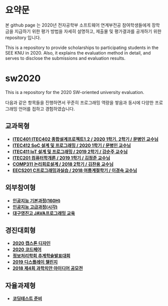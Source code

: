 # 요약문

본 github page 는 2020년 전자공학부 소프트웨어 연계부전공 참여학생들에게 장학금을 지급하기 위한 
평가 방법을 자세히 설명하고, 제출물 및 평가결과를 공개하기 위한 repository 입니다.

This is a repository to provide scholarships to participating students in the SEE KNU in 2020.
Also, it explains the evaluation method in detail, and serves to disclose the submissions and evaluation results.


# sw2020
This is a repository for the 2020 SW-oriented university evaluation.

다음과 같은 항목들을 진행하면서 꾸준히 프로그래밍 역량을 쌓음과 동시에 
다양한 프로그래밍 언어를 접하고 경험하였습니다. 

## 교과목형
 - **[ITEC401 ITEC402 종합설계프로젝트1,2 / 2020 1학기, 2학기 / 문병인 교수님](https://github.com/Byung-moon/airmate)**
 - **[ITEC412 SoC 설계 및 프로그래밍 / 2020 1학기 / 문병인 교수님](https://github.com/Byung-moon/SOC-Programming)**
 - **[ITEC411 IoT 설계 및 프로그래밍 / 2019 2학기 / 강순주 교수님 ](https://github.com/Byung-moon/IOT-TermProject)**
 - **[ITEC201 컴퓨터학개론 / 2019 1학기 / 김정준 교수님](https://github.com/Byung-moon/assembly)**
 - **[COMP311 논리회로설계 / 2018 2학기 / 김찬용 교수님]()**
 - **[EECS201 C프로그래밍과실습 / 2018 여름계절학기 / 이경숙 교수님]()**


## 외부참여형
 - **[인공지능 기본과정(160H)](https://github.com/Byung-moon/AI_Huinno_Academy_BasicClass)**
 - **[인공지능 고급과정(시각)](https://github.com/Byung-moon/AI_Hulnno_Academy_HighClass)**
 - **[대구영진고 JAVA프로그래밍 교육](https://github.com/Byung-moon/Yung-jin-edu)**

## 경진대회형
 - **[2020 캡스톤 디자인](https://github.com/Byung-moon/capstone2020)**
 - **[2020 코드페어](https://github.com/Byung-moon/codefair2020)**
 - **[정보처리학회 추계학술발표대회](https://github.com/Byung-moon/RunningMate)**
 - **[2019 디스플레이 챌린지]()**
 - **[2018 제4회 과학치안 아이디어 공모전]()**


## 자율과제형
  - **[코딩테스트 준비](https://github.com/Byung-moon/CodeUp_challenge)** 


